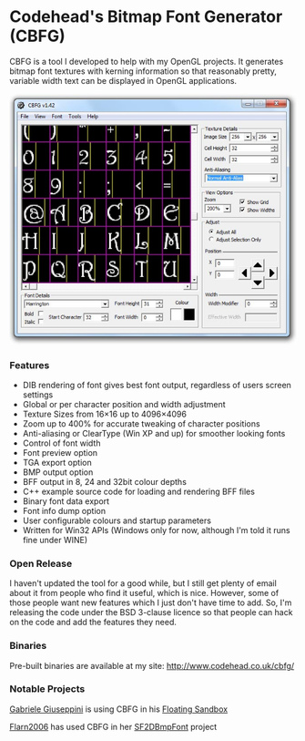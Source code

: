 # Codehead's Bitmap Font Generator (CBFG)

CBFG is a tool I developed to help with my OpenGL projects. It generates bitmap font textures with kerning information so that reasonably pretty, variable width text can be displayed in OpenGL applications.

![](docs/media/CBFG_Grab.jpg?raw=true)

### Features

- DIB rendering of font gives best font output, regardless of users screen settings
- Global or per character position and width adjustment
- Texture Sizes from 16×16 up to 4096×4096
- Zoom up to 400% for accurate tweaking of character positions
- Anti-aliasing or ClearType (Win XP and up) for smoother looking fonts
- Control of font width
- Font preview option
- TGA export option
- BMP output option
- BFF output in 8, 24 and 32bit colour depths
- C++ example source code for loading and rendering BFF files
- Binary font data export
- Font info dump option
- User configurable colours and startup parameters
- Written for Win32 APIs (Windows only for now, although I'm told it runs fine under WINE)

### Open Release
I haven't updated the tool for a good while, but I still get plenty of email about it from people who find it useful, which is nice. However, some of those people want new features which I just don't have time to add. So, I'm releasing the code under the BSD 3-clause licence so that people can hack on the code and add the features they need.

### Binaries
Pre-built binaries are available at my site: http://www.codehead.co.uk/cbfg/

### Notable Projects
[Gabriele Giuseppini](https://github.com/GabrieleGiuseppini) is using CBFG in his [Floating Sandbox](https://github.com/GabrieleGiuseppini/Floating-Sandbox)

[Flarn2006](https://github.com/flarn2006) has used CBFG in her [SF2DBmpFont](https://github.com/flarn2006/SF2DBmpFont) project

